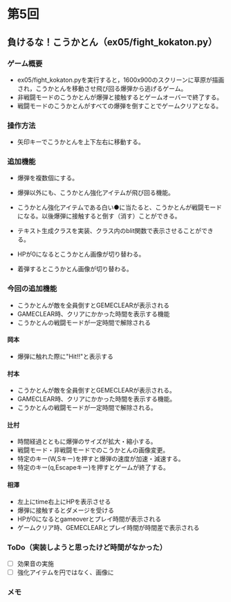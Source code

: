 # 第5回
## 負けるな！こうかとん（ex05/fight_kokaton.py）
### ゲーム概要
- ex05/fight_kokaton.pyを実行すると，1600x900のスクリーンに草原が描画され，こうかとんを移動させ飛び回る爆弾から逃げるゲーム。
- 非戦闘モードのこうかとんが爆弾と接触するとゲームオーバーで終了する。
- 戦闘モードのこうかとんがすべての爆弾を倒すことでゲームクリアとなる。
### 操作方法
- 矢印キーでこうかとんを上下左右に移動する。
### 追加機能
- 爆弾を複数個にする。
- 爆弾以外にも、こうかとん強化アイテムが飛び回る機能。
- こうかとん強化アイテムである白い●に当たると、こうかとんが戦闘モードになる。以後爆弾に接触すると倒す（消す）ことができる。
- テキスト生成クラスを実装、クラス内のblit関数で表示させることができる。

- HPが0になるとこうかとん画像が切り替わる。

- 着弾するとこうかとん画像が切り替わる。

### 今回の追加機能

- こうかとんが敵を全員倒すとGEMECLEARが表示される
- GAMECLEAR時、クリアにかかった時間を表示する機能
- こうかとんの戦闘モードが一定時間で解除される
#### 岡本
- 爆弾に触れた際に"Hit!!"と表示する

#### 村本
- こうかとんが敵を全員倒すとGEMECLEARが表示される。
- GAMECLEAR時、クリアにかかった時間を表示する機能。
- こうかとんの戦闘モードが一定時間で解除される。
#### 辻村
- 時間経過とともに爆弾のサイズが拡大・縮小する。
- 戦闘モード・非戦闘モードでのこうかとんの画像変更。
- 特定のキー(W,Sキー)を押すと爆弾の速度が加速・減速する。
- 特定のキー(q,Escapeキー)を押すとゲームが終了する。

#### 相澤
- 左上にtime右上にHPを表示させる
- 爆弾に接触するとダメージを受ける
- HPが0になるとgameoverとプレイ時間が表示される
- ゲームクリア時、GEMECLEARとプレイ時間が時間差で表示される



### ToDo（実装しようと思ったけど時間がなかった）
- [ ] 効果音の実施
- [ ] 強化アイテムを円ではなく、画像に
### メモ
